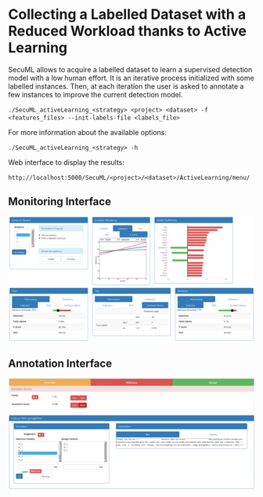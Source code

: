 # Collecting a Labelled Dataset with a Reduced Workload thanks to Active Learning


SecuML allows to acquire a labelled dataset to learn a supervised detection model with a low human effort.
It is an iterative process initialized with some labelled instances. Then, at each iteration the user is asked to annotate a few
instances to improve the current detection model.

    ./SecuML_activeLearning_<strategy> <project> <dataset> -f <features_files> --init-labels-file <labels_file>

For more information about the available options:

    ./SecuML_activeLearning_<strategy> -h

Web interface to display the results:

    http://localhost:5000/SecuML/<project>/<dataset>/ActiveLearning/menu/

## Monitoring Interface
![Active Learning Monitoring](/doc/images/AL_monitoring.png)

## Annotation Interface
![Active Learning Annotations](/doc/images/AL_annotations.png)
